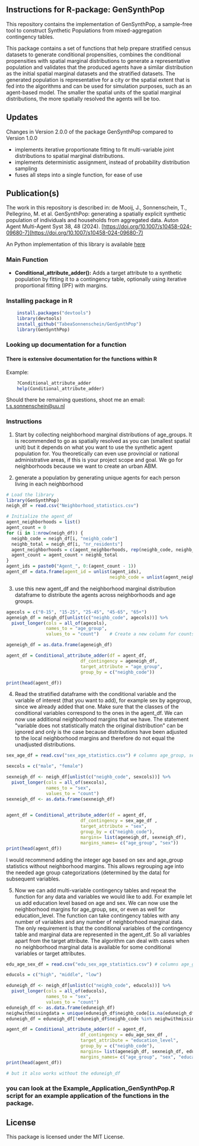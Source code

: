 ## **Instructions for R-package: GenSynthPop**

This repository contains the implementation of GenSynthPop, a sample-free tool to construct Synthetic Populations from mixed-aggregation contingency tables. 

This package contains a set of functions that help prepare stratified census datasets to generate conditional propensities, combines the conditional propensities with spatial marginal distributions to generate a representative population and validates that the produced agents have a similar distribution as the initial spatial marginal datasets and the stratified datasets. The generated population is  representative for a city or the spatial extent that is fed into the algorithms and can be used for simulation purposes, such as an agent-based model. The smaller the spatial units of the spatial marginal distributions, the more spatially resolved the agents will be too.

## Updates
Changes in Version 2.0.0 of the package GenSynthPop compared to Version 1.0.0
* implements iterative proportionate fitting to fit multi-variable joint distributions to spatial marginal distributions. 
* implements deterministic assignment, instead of probability distribution sampling
* fuses all steps into a single function, for ease of use

## Publication(s)
The work in this repository is described in:
 de Mooij, J., Sonnenschein, T., Pellegrino, M. et al. GenSynthPop: generating a spatially explicit synthetic population of individuals and households from aggregated data. Auton Agent Multi-Agent Syst 38, 48 (2024).
[https://doi.org/10.1007/s10458-024-09680-7](https://doi.org/10.1007/s10458-024-09680-7)

An Python implementation of this library is available [here](https://doi.org/10.5281/zenodo.11474109)


### Main Function
* **Conditional_attribute_adder():** Adds a target attribute to a synthetic population by fitting it to a contingency table, optionally using iterative proportional fitting (IPF) with margins.


### Installing package in R
```r
	install.packages("devtools")
	library(devtools)
	install_github("TabeaSonnenschein/GenSynthPop")
	library(GenSynthPop)
```
### Looking up documentation for a function
#### There is extensive documentation for the functions within R

Example:
```r
	?Conditional_attribute_adder
	help(Conditional_attribute_adder)
```
Should there be remaining questions, shoot me an email: t.s.sonnenschein@uu.nl

### Instructions

1. Start by collecting neighborhood marginal distributions of age_groups. It is recommended to go as spatially resolved as you can (smallest spatial unit) but it depends on what you want to use the synthetic agent population for. You theoretically can even use provincial or national administrative areas, if this is your project scope and goal. We go for neighborhoods because we want to  create an urban ABM.

2. generate a population by generating unique agents for each person living in each neighborhood

```r
# Load the library
library(GenSynthPop)
neigh_df = read.csv("Neighborhood_statistics.csv")

# Initialize the agent_df
agent_neighborhoods = list()
agent_count = 0
for (i in 1:nrow(neigh_df)) {
  neighb_code = neigh_df[i, "neighb_code"] 
  neighb_total = neigh_df[i, "nr_residents"] 
  agent_neighborhoods = c(agent_neighborhoods, rep(neighb_code, neighb_total))
  agent_count = agent_count + neighb_total
}
agent_ids = paste0("Agent_", 0:(agent_count - 1))
agent_df = data.frame(agent_id = unlist(agent_ids), 
                                       neighb_code = unlist(agent_neighborhoods))
```

3. use this new agent_df and the neighborhood marginal distribution dataframe to distribute the agents across neighborhoods and age groups. 

```r
agecols = c("0-15", "15-25", "25-45", "45-65", "65+")
ageneigh_df = neigh_df[unlist(c("neighb_code", agecols))] %>%
  pivot_longer(cols = all_of(agecols), 
               names_to = "age_group", 
               values_to = "count")    # Create a new column for counts

ageneigh_df = as.data.frame(ageneigh_df)

agent_df = Conditional_attribute_adder(df = agent_df, 
                            df_contingency = ageneigh_df, 
                            target_attribute = "age_group", 
                            group_by = c("neighb_code"))

print(head(agent_df))

```

4. Read the stratified dataframe with the conditional variable and the variable of interest (that you want to add), for example sex by agegroup, since we already added that one. Make sure that the classes of the conditional variables correspond to the ones in the agent_df. We can now use additional neighborhood margins that we have. The statement "variable does not statistically match the original distribution" can be ignored and only is the case because distributions have been adjusted to the local neighborhood margins and therefore do not equal the unadjusted distributions.

```r
sex_age_df = read.csv("sex_age_statistics.csv") # columns age_group, sex, counts

sexcols = c("male", "female")

sexneigh_df <- neigh_df[unlist(c("neighb_code", sexcols))] %>%
  pivot_longer(cols = all_of(sexcols), 
               names_to = "sex", 
               values_to = "count")  
sexneigh_df <- as.data.frame(sexneigh_df)
   

agent_df = Conditional_attribute_adder(df = agent_df, 
                            df_contingency = sex_age_df , 
                            target_attribute = "sex", 
                            group_by = c("neighb_code"),
                            margins= list(ageneigh_df, sexneigh_df),
                            margins_names= c("age_group", "sex"))
print(head(agent_df))

```

I would recommend adding the integer age based on sex and age_group statistics without neighborhood margins. This allows regrouping age into the needed age group categorizations (determined by the data) for subsequent variables.


5. Now we can add multi-variable contingency tables and repeat the function for any data and variables we would like to add. For example let us add education level based on age and sex. We can now use the neighborhood margins for age_group, sex, or even as well for education_level. The function can take contingency tables with any number of variables and any number of neighborhood marginal data. The only requirement is that the conditional variables of the contingency table and marginal data are represented in the agent_df. So all variables apart from the target attribute. The algorithm can deal with cases when no neighborhood marginal data is available for some conditional variables or target attributes. 

```r
edu_age_sex_df = read.csv("edu_sex_age_statistics.csv") # columns age_group, sex, education_level counts

educols = c("high", "middle", "low")

eduneigh_df <- neigh_df[unlist(c("neighb_code", educols))] %>%
  pivot_longer(cols = all_of(educols), 
               names_to = "sex", 
               values_to = "count")  
eduneigh_df <- as.data.frame(eduneigh_df)
neighwithmissingdata = unique(eduneigh_df$neighb_code[is.na(eduneigh_df$count)])
eduneigh_df = eduneigh_df[!eduneigh_df$neighb_code %in% neighwithmissingdata, ]

agent_df = Conditional_attribute_adder(df = agent_df, 
                            df_contingency = edu_age_sex_df , 
                            target_attribute = "education_level", 
                            group_by = c("neighb_code"),
                            margins= list(ageneigh_df, sexneigh_df, eduneigh_df),
                            margins_names= c("age_group", "sex", "education_level"))
print(head(agent_df))

# but it also works without the eduneigh_df

```


### you can look at the Example_Application_GenSynthPop.R script for an example application of the functions in the package.

## License
This package is licensed under the MIT License.

